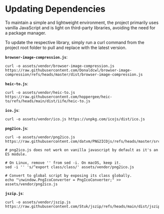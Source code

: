 # Updating Dependencies

To maintain a simple and lightweight environment, the project primarily uses vanilla JavaScript and is light on third-party libraries, avoiding the need for a package manager.

To update the respective library, simply run a curl command from the project root folder to pull and replace with the latest version.

**`browser-image-compression.js`**:
```
curl -o assets/vendor/browser-image-compression.js https://raw.githubusercontent.com/Donaldcwl/browser-image-compression/refs/heads/master/dist/browser-image-compression.js
```

**`heic-to.js`**:
```
curl -o assets/vendor/heic-to.js https://raw.githubusercontent.com/hoppergee/heic-to/refs/heads/main/dist/iife/heic-to.js
```

**`ico.js`**:
```
curl -o assets/vendor/ico.js https://unpkg.com/icojs/dist/ico.js
```

**`png2ico.js`**:
```
curl -o assets/vendor/png2ico.js https://raw.githubusercontent.com/datvm/PNG2ICOjs/refs/heads/master/src/png2icojs.js

# png2ico.js does not work on vanilla javascript by default as it's an ES module.

# On Linux, remove '' from sed -i. On macOS, keep it.
sed -i '' 's/^export class/class/' assets/vendor/png2ico.js

# Convert to global script by exposing its class globally.
echo "\nwindow.PngIcoConverter = PngIcoConverter;" >> assets/vendor/png2ico.js
```

**`jszip.js`**:
```
curl -o assets/vendor/jszip.js https://raw.githubusercontent.com/Stuk/jszip/refs/heads/main/dist/jszip.min.js
```

